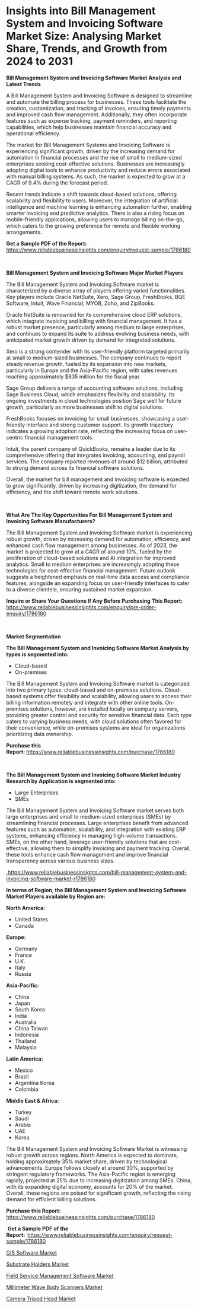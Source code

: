 <p><h1>Insights into Bill Management System and Invoicing Software Market Size: Analysing Market Share, Trends, and Growth from 2024 to 2031</h1></p><p><strong>Bill Management System and Invoicing Software Market Analysis and Latest Trends</strong></p>
<p><p>A Bill Management System and Invoicing Software is designed to streamline and automate the billing process for businesses. These tools facilitate the creation, customization, and tracking of invoices, ensuring timely payments and improved cash flow management. Additionally, they often incorporate features such as expense tracking, payment reminders, and reporting capabilities, which help businesses maintain financial accuracy and operational efficiency.</p><p>The market for Bill Management Systems and Invoicing Software is experiencing significant growth, driven by the increasing demand for automation in financial processes and the rise of small to medium-sized enterprises seeking cost-effective solutions. Businesses are increasingly adopting digital tools to enhance productivity and reduce errors associated with manual billing systems. As such, the market is expected to grow at a CAGR of 9.4% during the forecast period.</p><p>Recent trends indicate a shift towards cloud-based solutions, offering scalability and flexibility to users. Moreover, the integration of artificial intelligence and machine learning is enhancing automation further, enabling smarter invoicing and predictive analytics. There is also a rising focus on mobile-friendly applications, allowing users to manage billing on-the-go, which caters to the growing preference for remote and flexible working arrangements.</p></p>
<p><strong>Get a Sample PDF of the Report:&nbsp;</strong> <a href="https://www.reliablebusinessinsights.com/enquiry/request-sample/1786180?utm_campaign=1121&utm_medium=2&utm_source=Github&utm_content=ia&utm_term=18112024&utm_id=bill-management-system-and-invoicing-software">https://www.reliablebusinessinsights.com/enquiry/request-sample/1786180</a></p>
<p>&nbsp;</p>
<p><strong>Bill Management System and Invoicing Software Major Market Players</strong></p>
<p><p>The Bill Management System and Invoicing Software market is characterized by a diverse array of players offering varied functionalities. Key players include Oracle NetSuite, Xero, Sage Group, FreshBooks, BQE Software, Intuit, Wave Financial, MYOB, Zoho, and ZipBooks. </p><p>Oracle NetSuite is renowned for its comprehensive cloud ERP solutions, which integrate invoicing and billing with financial management. It has a robust market presence, particularly among medium to large enterprises, and continues to expand its suite to address evolving business needs, with anticipated market growth driven by demand for integrated solutions.</p><p>Xero is a strong contender with its user-friendly platform targeted primarily at small to medium-sized businesses. The company continues to report steady revenue growth, fueled by its expansion into new markets, particularly in Europe and the Asia-Pacific region, with sales revenues reaching approximately $835 million for the fiscal year.</p><p>Sage Group delivers a range of accounting software solutions, including Sage Business Cloud, which emphasizes flexibility and scalability. Its ongoing investments in cloud technologies position Sage well for future growth, particularly as more businesses shift to digital solutions.</p><p>FreshBooks focuses on invoicing for small businesses, showcasing a user-friendly interface and strong customer support. Its growth trajectory indicates a growing adoption rate, reflecting the increasing focus on user-centric financial management tools.</p><p>Intuit, the parent company of QuickBooks, remains a leader due to its comprehensive offering that integrates invoicing, accounting, and payroll services. The company reported revenues of around $12 billion, attributed to strong demand across its financial software solutions.</p><p>Overall, the market for bill management and invoicing software is expected to grow significantly, driven by increasing digitization, the demand for efficiency, and the shift toward remote work solutions.</p></p>
<p>&nbsp;</p>
<p><strong>What Are The Key Opportunities For Bill Management System and Invoicing Software Manufacturers?</strong></p>
<p><p>The Bill Management System and Invoicing Software market is experiencing robust growth, driven by increasing demand for automation, efficiency, and enhanced cash flow management among businesses. As of 2023, the market is projected to grow at a CAGR of around 10%, fueled by the proliferation of cloud-based solutions and AI integration for improved analytics. Small to medium enterprises are increasingly adopting these technologies for cost-effective financial management. Future outlook suggests a heightened emphasis on real-time data access and compliance features, alongside an expanding focus on user-friendly interfaces to cater to a diverse clientele, ensuring sustained market expansion.</p></p>
<p><strong>Inquire or Share Your Questions If Any Before Purchasing This Report:</strong> <a href="https://www.reliablebusinessinsights.com/enquiry/pre-order-enquiry/1786180?utm_campaign=1121&utm_medium=2&utm_source=Github&utm_content=ia&utm_term=18112024&utm_id=bill-management-system-and-invoicing-software">https://www.reliablebusinessinsights.com/enquiry/pre-order-enquiry/1786180</a></p>
<p>&nbsp;</p>
<p><strong>Market Segmentation</strong></p>
<p><strong>The Bill Management System and Invoicing Software Market Analysis by types is segmented into:</strong></p>
<p><ul><li>Cloud-based</li><li>On-premises</li></ul></p>
<p><p>The Bill Management System and Invoicing Software market is categorized into two primary types: cloud-based and on-premises solutions. Cloud-based systems offer flexibility and scalability, allowing users to access their billing information remotely and integrate with other online tools. On-premises solutions, however, are installed locally on company servers, providing greater control and security for sensitive financial data. Each type caters to varying business needs, with cloud solutions often favored for their convenience, while on-premises systems are ideal for organizations prioritizing data ownership.</p></p>
<p><strong>Purchase this Report:&nbsp;</strong><a href="https://www.reliablebusinessinsights.com/purchase/1786180?utm_campaign=1121&utm_medium=2&utm_source=Github&utm_content=ia&utm_term=18112024&utm_id=bill-management-system-and-invoicing-software">https://www.reliablebusinessinsights.com/purchase/1786180</a></p>
<p>&nbsp;</p>
<p><strong>The Bill Management System and Invoicing Software Market Industry Research by Application is segmented into:</strong></p>
<p><ul><li>Large Enterprises</li><li>SMEs</li></ul></p>
<p><p>The Bill Management System and Invoicing Software market serves both large enterprises and small to medium-sized enterprises (SMEs) by streamlining financial processes. Large enterprises benefit from advanced features such as automation, scalability, and integration with existing ERP systems, enhancing efficiency in managing high-volume transactions. SMEs, on the other hand, leverage user-friendly solutions that are cost-effective, allowing them to simplify invoicing and payment tracking. Overall, these tools enhance cash flow management and improve financial transparency across various business sizes.</p></p>
<p><a href="https://www.reliablebusinessinsights.com/bill-management-system-and-invoicing-software-market-r1786180?utm_campaign=1121&utm_medium=2&utm_source=Github&utm_content=ia&utm_term=18112024&utm_id=bill-management-system-and-invoicing-software">&nbsp;https://www.reliablebusinessinsights.com/bill-management-system-and-invoicing-software-market-r1786180</a></p>
<p><strong>In terms of Region, the Bill Management System and Invoicing Software Market Players available by Region are:</strong></p>
<p>
    <p> <strong> North America: </strong>
        <ul>
            <li>United States</li>
            <li>Canada</li>
        </ul>
        </p> 
    <p> <strong> Europe: </strong>
        <ul>
            <li>Germany</li>
            <li>France</li>
            <li>U.K.</li>
            <li>Italy</li>
            <li>Russia</li>
        </ul>
        </p> 
    <p> <strong> Asia-Pacific: </strong>
        <ul>
            <li>China</li>
            <li>Japan</li>
            <li>South Korea</li>
            <li>India</li>
            <li>Australia</li>
            <li>China Taiwan</li>
            <li>Indonesia</li>
            <li>Thailand</li>
            <li>Malaysia</li>
        </ul>
        </p> 
    <p> <strong> Latin America: </strong>
        <ul>
            <li>Mexico</li>
            <li>Brazil</li>
            <li>Argentina Korea</li>
            <li>Colombia</li>
        </ul>
        </p> 
    <p> <strong> Middle East & Africa: </strong>
        <ul>
            <li>Turkey</li>
            <li>Saudi</li>
            <li>Arabia</li>
            <li>UAE</li>
            <li>Korea</li>
        </ul>
    </p>
    </p>
<p><p>The Bill Management System and Invoicing Software Market is witnessing robust growth across regions. North America is expected to dominate, holding approximately 35% market share, driven by technological advancements. Europe follows closely at around 30%, supported by stringent regulatory frameworks. The Asia-Pacific region is emerging rapidly, projected at 25% due to increasing digitization among SMEs. China, with its expanding digital economy, accounts for 20% of the market. Overall, these regions are poised for significant growth, reflecting the rising demand for efficient billing solutions.</p></p>
<p><strong>Purchase this Report: </strong><a href="https://www.reliablebusinessinsights.com/purchase/1786180?utm_campaign=1121&utm_medium=2&utm_source=Github&utm_content=ia&utm_term=18112024&utm_id=bill-management-system-and-invoicing-software">https://www.reliablebusinessinsights.com/purchase/1786180</a></p>
<p>&nbsp;<strong>Get a Sample PDF of the Report:&nbsp;&nbsp;</strong><a href="https://www.reliablebusinessinsights.com/enquiry/request-sample/1786180?utm_campaign=1121&utm_medium=2&utm_source=Github&utm_content=ia&utm_term=18112024&utm_id=bill-management-system-and-invoicing-software">https://www.reliablebusinessinsights.com/enquiry/request-sample/1786180</a></p>
<p><strong></strong></p>
<p><p><a href="https://issuu.com/reportprime-2/docs/gis-software-market-size-2030.pptx_648ff4bc7d55b5?utm_campaign=1121&utm_medium=2&utm_source=Github&utm_content=ia&utm_term=18112024&utm_id=bill-management-system-and-invoicing-software">GIS Software Market</a></p><p><a href="https://www.linkedin.com/pulse/substrate-holders-market-emerging-trends-future-prospects-eogoe?utm_campaign=1121&utm_medium=2&utm_source=Github&utm_content=ia&utm_term=18112024&utm_id=bill-management-system-and-invoicing-software">Substrate Holders Market</a></p><p><a href="https://issuu.com/reportprime-2/docs/field-service-management-software-m_70b165fe68e6bf?utm_campaign=1121&utm_medium=2&utm_source=Github&utm_content=ia&utm_term=18112024&utm_id=bill-management-system-and-invoicing-software">Field Service Management Software Market</a></p><p><a href="https://www.linkedin.com/pulse/millimeter-wave-body-scanners-market-revolution-size-laz1e?utm_campaign=1121&utm_medium=2&utm_source=Github&utm_content=ia&utm_term=18112024&utm_id=bill-management-system-and-invoicing-software">Millimeter Wave Body Scanners Market</a></p><p><a href="https://www.linkedin.com/pulse/camera-tripod-head-spectrum-usage-patterns-sector-evolution-5bvee?utm_campaign=1121&utm_medium=2&utm_source=Github&utm_content=ia&utm_term=18112024&utm_id=bill-management-system-and-invoicing-software">Camera Tripod Head Market</a></p></p>